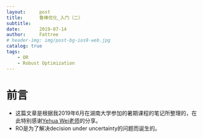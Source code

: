 ```yaml
---
layout:     post
title:      鲁棒优化_入门（二）
subtitle:   
date:       2019-07-14
author:     Fattree
# header-img: img/post-bg-ios9-web.jpg
catalog: true
tags:
    - OR
    - Robust Optimization
---
```


# 前言
* 这篇文章是根据我2019年6月在湖南大学参加的暑期课程的笔记所整理的，在此特别感谢[Yehua Wei老师](https://www.bc.edu/content/dam/bc1/schools/carroll/faculty/PDFs/Wei,%20Yehua%20CV.pdf)的分享。
* RO是为了解决decision under uncertainty的问题而诞生的。


<head>
    <script src="https://cdn.mathjax.org/mathjax/latest/MathJax.js?config=TeX-AMS-MML_HTMLorMML" type="text/javascript"></script>
    <script type="text/x-mathjax-config">
        MathJax.Hub.Config({
            tex2jax: {
            skipTags: ['script', 'noscript', 'style', 'textarea', 'pre'],
            inlineMath: [['$','$']]
            }
        });
    </script>
</head>